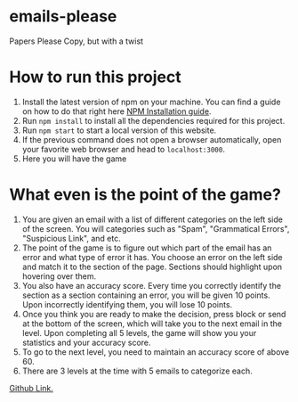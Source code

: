 # emails-please
Papers Please Copy, but with a twist

# How to run this project
1. Install the latest version of npm on your machine. You can find a guide on how to do that right here <a href="https://docs.npmjs.com/downloading-and-installing-node-js-and-npm">NPM Installation guide</a>.
2. Run `npm install` to install all the dependencies required for this project.
3. Run `npm start` to start a local version of this website.
4. If the previous command does not open a browser automatically, open your favorite web browser and head to `localhost:3000`.
5. Here you will have the game

# What even is the point of the game?
1. You are given an email with a list of different categories on the left side of the screen. You will categories such as "Spam", "Grammatical Errors", "Suspicious Link", and etc.
2. The point of the game is to figure out which part of the email has an error and what type of error it has. You choose an error on the left side and match it to the section of the page. Sections should highlight upon hovering over them.
3. You also have an accuracy score. Every time you correctly identify the section as a section containing an error, you will be given 10 points. Upon incorrectly identifying them, you will lose 10 points.
4. Once you think you are ready to make the decision, press block or send at the bottom of the screen, which will take you to the next email in the level. Upon completing all 5 levels, the game will show you your statistics and your accuracy score.
5. To go to the next level, you need to maintain an accuracy score of above 60.
6. There are 3 levels at the time with 5 emails to categorize each. 


<a href="https://github.com/kyrHonch/emails-please">Github Link.</a>
